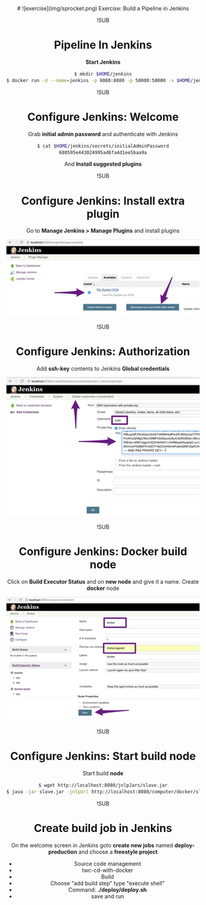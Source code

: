 <!-- .slide: data-background="#64217E" -->
<center>
# ![exercise](img/sprocket.png) <!-- .element: style="width: 10%; height: auto;" class="noborder" --> Exercise: Build a Pipeline in Jenkins

!SUB
# Pipeline In Jenkins

**Start Jenkins**

```bash
$ mkdir $HOME/jenkins
$ docker run -d --name=jenkins -p 8080:8080 -p 50000:50000 -v $HOME/jenkins:/var/jenkins_home --env JAVA_OPTS="-Xmx2024m" jenkins
```

!SUB
# Configure Jenkins: Welcome

Grab **initial admin password** and authenticate with Jenkins

```bash
$ cat $HOME/jenkins/secrets/initialAdminPassword
680595e443024995ad6fa4d1ee5baa9a
```

And **Install suggested plugins**

!SUB
# Configure Jenkins: Install extra plugin

Go to **Manage Jenkins > Manage Plugins** and install plugins

![exercise](img/file-system.jpg) <!-- .element: style="width: 60%; height: auto;" class="noborder" -->

!SUB
# Configure Jenkins: Authorization

Add **ssh-key** contents to Jenkins **Global credentials**

![exercise](img/credentials-jenkins.jpg) <!-- .element: style="width: 60%; height: auto;" class="noborder" -->   

!SUB
# Configure Jenkins: Docker build node

Click on **Build Executor Status** and on **new node** and give it a name. Create **docker** node

![exercise](img/new-node.jpg) <!-- .element: style="width: 60%; height: auto;" class="noborder" -->   

!SUB
# Configure Jenkins: Start build node

Start build **node**
```bash
$ wget http://localhost:8080/jnlpJars/slave.jar
$ java -jar slave.jar -jnlpUrl http://localhost:8080/computer/docker/slave-agent.jnlp -secret [GRAB_SECRET_FROM_SCREEN]
```

!SUB
# Create build job in Jenkins

On the welcome screen in Jenkins goto **create new jobs** named **deploy-production** and choose a **freestyle project**

- Source code management
 - twc-cd-with-docker
- Build
 - Choose "add build step" type "execute shell"
 - Command: **./deploy/deploy.sh**
- save and run
